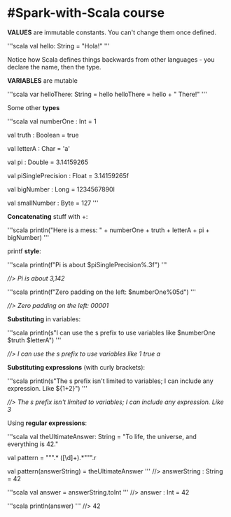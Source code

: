 #Spark-with-Scala course
=============================

**VALUES** are immutable constants. You can't change them once defined.

'''scala
val hello: String = "Hola!"
'''

Notice how Scala defines things backwards from other languages - you declare the
name, then the type.

**VARIABLES** are mutable

'''scala
var helloThere: String = hello
helloThere = hello + " There!"
'''

Some other **types**

'''scala
val numberOne : Int = 1

val truth : Boolean = true

val letterA : Char = 'a'

val pi : Double = 3.14159265

val piSinglePrecision : Float = 3.14159265f

val bigNumber : Long = 1234567890l

val smallNumber : Byte = 127
'''

**Concatenating** stuff with +:

'''scala
println("Here is a mess: " + numberOne + truth + letterA + pi + bigNumber)
'''

printf **style**:

'''scala
println(f"Pi is about $piSinglePrecision%.3f")
'''

*//> Pi is about 3,142*

'''scala
println(f"Zero padding on the left: $numberOne%05d")
'''

*//> Zero padding on the left: 00001*
											  
**Substituting** in variables:

'''scala
println(s"I can use the s prefix to use variables like $numberOne $truth $letterA")
'''

*//> I can use the s prefix to use variables like 1 true a*

**Substituting expressions** (with curly brackets):

'''scala
println(s"The s prefix isn't limited to variables; I can include any expression. Like ${1+2}")
'''

*//> The s prefix isn't limited to variables; I can include any expression. Like 3*
											 
Using **regular expressions**:

'''scala
val theUltimateAnswer: String = "To life, the universe, and everything is 42."

val pattern = """.* ([\d]+).*""".r

val pattern(answerString) = theUltimateAnswer
'''
//> answerString  : String = 42

'''scala
val answer = answerString.toInt
'''
//> answer  : Int = 42

'''scala
println(answer)
'''
//> 42